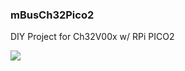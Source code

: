 ### mBusCh32Pico2
DIY Project for Ch32V00x w/ RPi PICO2

 


<img src="pic/mbusCH32Vpico2.gif"> <br>
